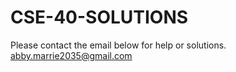 # CSE-40-SOLUTIONS

Please contact the email below for help or solutions.  
abby.marrie2035@gmail.com
